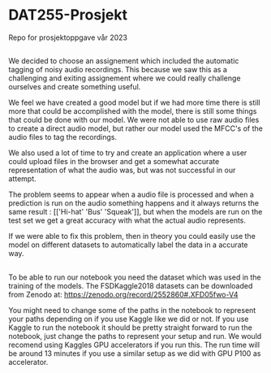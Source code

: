 # DAT255-Prosjekt
Repo for prosjektoppgave vår 2023

##
We decided to choose an assignement which included the automatic tagging of noisy audio recordings. This because we saw this as a challenging and exiting assignement where we could really challenge ourselves and create something useful. 

We feel we have created a good model but if we had more time there is still more that could be accomplished with the model, there is still some things that could be done with our model. We were not able to use raw audio files to create a direct audio model, but rather our model used the MFCC's of the audio files to tag the recordings. 

We also used a lot of time to try and create an application where a user could upload files in the browser and get a somewhat accurate representation of what the audio was, but was not successful in our attempt. 

The problem seems to appear when a audio file is processed and when a prediction is run on the audio something happens and it always returns the same result : [['Hi-hat' 'Bus' 'Squeak']], but when the models are run on the test set we get a great accuracy with what the actual audio represents. 

If we were able to fix this problem, then in theory you could easily use the model on different datasets to automatically label the data in a accurate way. 
##

To be able to run our notebook you need the dataset which was used in the training of the models. The FSDKaggle2018 datasets can be downloaded from Zenodo at: https://zenodo.org/record/2552860#.XFD05fwo-V4 

You might need to change some of the paths in the notebook to represent your paths depending on if you use Kaggle like we did or not. If you use Kaggle to run the notebook it should be pretty straight forward to run the notebook, just change the paths to represent your setup and run. We would recomend using Kaggles GPU accelerators if you run this. The run time will be around 13 minutes if you use a similar setup as we did with GPU P100 as accelerator. 
